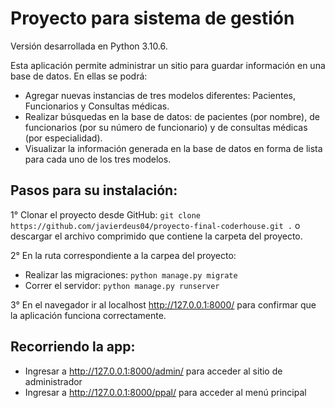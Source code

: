# Proyecto para sistema de gestión
Versión desarrollada en Python 3.10.6.

Esta aplicación permite administrar un sitio para guardar información en una base de datos. En ellas se podrá:
- Agregar nuevas instancias de tres modelos diferentes: Pacientes, Funcionarios y Consultas médicas.
- Realizar búsquedas en la base de datos: de pacientes (por nombre), de funcionarios (por su número de funcionario) y de consultas médicas (por especialidad).
- Visualizar la información generada en la base de datos en forma de lista para cada uno de los tres modelos.

## Pasos para su instalación:

1° Clonar el proyecto desde GitHub: `git clone https://github.com/javierdeus04/proyecto-final-coderhouse.git .` o descargar el archivo comprimido que contiene la carpeta del proyecto.

2° En la ruta correspondiente a la carpea del proyecto:
- Realizar las migraciones: `python manage.py migrate`
- Correr el servidor: `python manage.py runserver`

3° En el navegador ir al localhost http://127.0.0.1:8000/ para confirmar que la aplicación funciona correctamente.

## Recorriendo la app:
- Ingresar a http://127.0.0.1:8000/admin/ para acceder al sitio de administrador
- Ingresar a http://127.0.0.1:8000/ppal/ para acceder al menú principal





  


